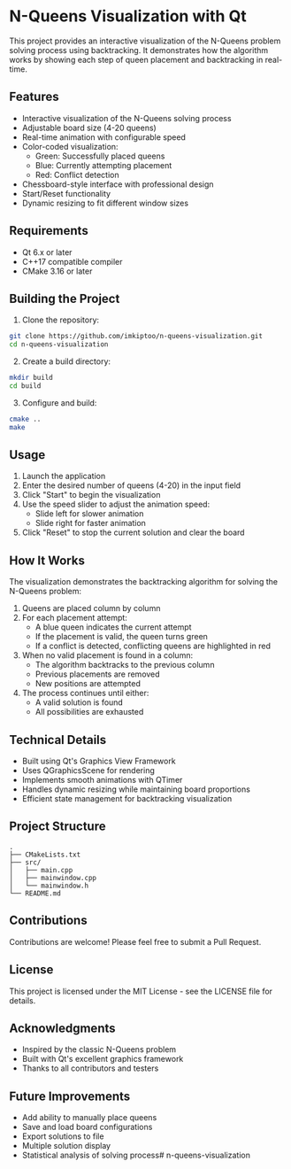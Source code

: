 # N-Queens Visualization with Qt

This project provides an interactive visualization of the N-Queens problem solving process using backtracking. It demonstrates how the algorithm works by showing each step of queen placement and backtracking in real-time.

## Features

- Interactive visualization of the N-Queens solving process
- Adjustable board size (4-20 queens)
- Real-time animation with configurable speed
- Color-coded visualization:
    - Green: Successfully placed queens
    - Blue: Currently attempting placement
    - Red: Conflict detection
- Chessboard-style interface with professional design
- Start/Reset functionality
- Dynamic resizing to fit different window sizes

## Requirements

- Qt 6.x or later
- C++17 compatible compiler
- CMake 3.16 or later

## Building the Project

1. Clone the repository:
```bash
git clone https://github.com/imkiptoo/n-queens-visualization.git
cd n-queens-visualization
```

2. Create a build directory:
```bash
mkdir build
cd build
```

3. Configure and build:
```bash
cmake ..
make
```

## Usage

1. Launch the application
2. Enter the desired number of queens (4-20) in the input field
3. Click "Start" to begin the visualization
4. Use the speed slider to adjust the animation speed:
    - Slide left for slower animation
    - Slide right for faster animation
5. Click "Reset" to stop the current solution and clear the board

## How It Works

The visualization demonstrates the backtracking algorithm for solving the N-Queens problem:

1. Queens are placed column by column
2. For each placement attempt:
    - A blue queen indicates the current attempt
    - If the placement is valid, the queen turns green
    - If a conflict is detected, conflicting queens are highlighted in red
3. When no valid placement is found in a column:
    - The algorithm backtracks to the previous column
    - Previous placements are removed
    - New positions are attempted
4. The process continues until either:
    - A valid solution is found
    - All possibilities are exhausted

## Technical Details

- Built using Qt's Graphics View Framework
- Uses QGraphicsScene for rendering
- Implements smooth animations with QTimer
- Handles dynamic resizing while maintaining board proportions
- Efficient state management for backtracking visualization

## Project Structure

```
.
├── CMakeLists.txt
├── src/
│   ├── main.cpp
│   ├── mainwindow.cpp
│   └── mainwindow.h
└── README.md
```

## Contributions

Contributions are welcome! Please feel free to submit a Pull Request.

## License

This project is licensed under the MIT License - see the LICENSE file for details.

## Acknowledgments

- Inspired by the classic N-Queens problem
- Built with Qt's excellent graphics framework
- Thanks to all contributors and testers

## Future Improvements

- Add ability to manually place queens
- Save and load board configurations
- Export solutions to file
- Multiple solution display
- Statistical analysis of solving process# n-queens-visualization
